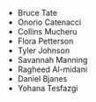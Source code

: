 - Bruce Tate
- Onorio Catenacci 
- Collins Mucheru
- Flora Petterson
- Tyler Johnson
- Savannah Manning
- Ragheed Al-midani
- Daniel Bjanes
- Yohana Tesfazgi
